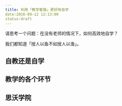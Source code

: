 ```yaml
---
title: 利用「教学套路」更好地自学
date:2016-09-12 12:13:00
status:draft
---
```

请思考一个问题：在没有老师的情况下，如何高效地自学？

我们都知道「授人以鱼不如授人以渔」。

## 自教还是自学
## 教学的各个环节
## 思沃学院